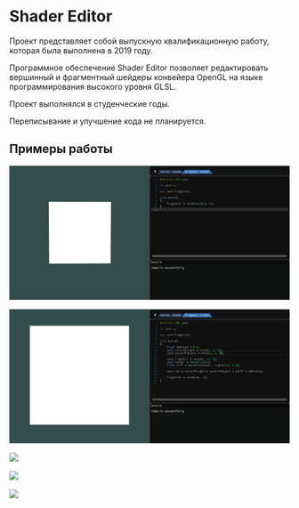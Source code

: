 # Shader Editor

Проект представляет собой выпускную квалификационную работу, которая была выполнена в 2019 году.

Программное обеспечение Shader Editor позволяет редактировать вершинный и фрагментный шейдеры конвейера OpenGL на языке программирования высокого уровня GLSL.

Проект выполнялся в студенческие годы.

Переписывание и улучшение кода не планируется.

## Примеры работы

![](gif%20examples/image1.gif)

![](gif%20examples/image2.gif)

![](gif%20examples/image3.gif)

![](gif%20examples/image4.gif)

![](gif%20examples/image5.gif)
